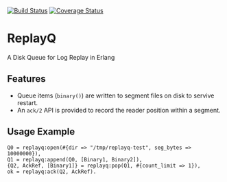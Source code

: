 [![Build Status](https://travis-ci.org/spring2maz/replayq.svg?branch=master)](https://travis-ci.org/spring2maz/replayq) [![Coverage Status](https://coveralls.io/repos/github/spring2maz/replayq/badge.svg?branch=master)](https://coveralls.io/github/spring2maz/replayq?branch=master)

# ReplayQ

A Disk Queue for Log Replay in Erlang

## Features

* Queue items (`binary()`) are written to segment files on disk to servive restart.
* An `ack/2` API is provided to record the reader position within a segment.

## Usage Example

```
Q0 = replayq:open(#{dir => "/tmp/replayq-test", seg_bytes => 10000000}),
Q1 = replayq:append(Q0, [Binary1, Binary2]),
{Q2, AckRef, [Binary1]} = replayq:pop(Q1, #{count_limit => 1}),
ok = replayq:ack(Q2, AckRef).
```
